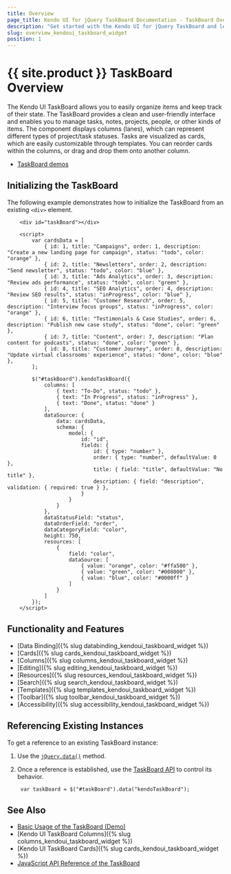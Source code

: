 ```yaml
---
title: Overview
page_title: Kendo UI for jQuery TaskBoard Documentation - TaskBoard Overview
description: "Get started with the Kendo UI for jQuery TaskBoard and learn about its features and how to initialize the widget."
slug: overview_kendoui_taskboard_widget
position: 1
---
```


# {{ site.product }} TaskBoard Overview

The Kendo UI TaskBoard allows you to easily organize items and keep track of their state. The TaskBoard provides a clean and user-friendly interface and enables you to manage tasks, notes, projects, people, or other kinds of items. The component displays columns (lanes), which can represent different types of project/task statuses. Tasks are visualized as cards, which are easily customizable through templates. You can reorder cards within the columns, or drag and drop them onto another column.

* [TaskBoard demos](https://demos.telerik.com/kendo-ui/taskboard/index) 

## Initializing the TaskBoard

The following example demonstrates how to initialize the TaskBoard from an existing `<div>` element. 

```dojo
    <div id="taskBoard"></div>

    <script>
        var cardsData = [
            { id: 1, title: "Campaigns", order: 1, description: "Create a new landing page for campaign", status: "todo", color: "orange" },
            { id: 2, title: "Newsletters", order: 2, description: "Send newsletter", status: "todo", color: "blue" },
            { id: 3, title: "Ads Analytics", order: 3, description: "Review ads performance", status: "todo", color: "green" },
            { id: 4, title: "SEO Analytics", order: 4, description: "Review SEO results", status: "inProgress", color: "blue" },
            { id: 5, title: "Customer Research", order: 5, description: "Interview focus groups", status: "inProgress", color: "orange" },
            { id: 6, title: "Testimonials & Case Studies", order: 6, description: "Publish new case study", status: "done", color: "green" },
            { id: 7, title: "Content", order: 7, description: "Plan content for podcasts", status: "done", color: "green" },
            { id: 8, title: "Customer Journey", order: 8, description: "Update virtual classrooms' experience", status: "done", color: "blue" },
        ];

        $("#taskBoard").kendoTaskBoard({
            columns: [
                { text: "To-Do", status: "todo" },
                { text: "In Progress", status: "inProgress" },
                { text: "Done", status: "done" }
            ],
            dataSource: {
                data: cardsData,
                schema: {
                    model: {
                        id: "id",
                        fields: {
                            id: { type: "number" },
                            order: { type: "number", defaultValue: 0 },
                            title: { field: "title", defaultValue: "No title" },
                            description: { field: "description", validation: { required: true } },
                        }
                    }
                }
            },
            dataStatusField: "status",
            dataOrderField: "order",
            dataCategoryField: "color",
            height: 750,
            resources: [
                {
                    field: "color",
                    dataSource: [
                        { value: "orange", color: "#ffa500" },
                        { value: "green", color: "#008000" },
                        { value: "blue", color: "#0000ff" }
                    ]
                }
            ]
        });
    </script>
```

## Functionality and Features

* [Data Binding]({% slug databinding_kendoui_taskboard_widget %})
* [Cards]({% slug cards_kendoui_taskboard_widget %})
* [Columns]({% slug columns_kendoui_taskboard_widget %})
* [Editing]({% slug editing_kendoui_taskboard_widget %})
* [Resources]({% slug resources_kendoui_taskboard_widget %})
* [Search]({% slug search_kendoui_taskboard_widget %})
* [Templates]({% slug templates_kendoui_taskboard_widget %})
* [Toolbar]({% slug toolbar_kendoui_taskboard_widget %})
* [Accessibility]({% slug accessibility_kendoui_taskboard_widget %})

## Referencing Existing Instances

To get a reference to an existing TaskBoard instance:

1. Use the [`jQuery.data()`](https://api.jquery.com/jQuery.data/) method.
1. Once a reference is established, use the [TaskBoard API](/api/javascript/ui/taskboard) to control its behavior.

        var taskBoard = $("#taskBoard").data("kendoTaskBoard");

## See Also

* [Basic Usage of the TaskBoard (Demo)](https://demos.telerik.com/kendo-ui/taskboard/index)
* [Kendo UI TaskBoard Columns]({% slug columns_kendoui_taskboard_widget %})
* [Kendo UI TaskBoard Cards]({% slug cards_kendoui_taskboard_widget %})
* [JavaScript API Reference of the TaskBoard](/api/javascript/ui/taskboard)
